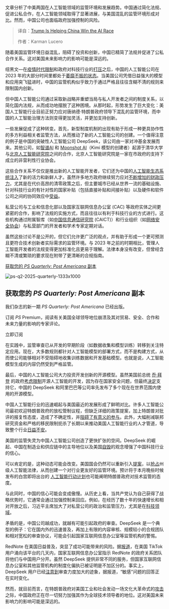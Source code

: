 
<!--
title: 特朗普正在帮助中国赢得AI竞赛
cover: https://webapi.project-syndicate.org/library/1129fb1ec43d20a2a1bdee918c5f47c1.2-1-super.1.jpg
summary: 文章分析了中美两国在人工智能领域的监管环境和发展趋势。中国通过简化法规、促进公私合作，在人工智能领域取得了显著进展，与美国混乱的监管环境形成对比。然而，中国公司也面临政府加强控制的风险。
-->

文章分析了中美两国在人工智能领域的监管环境和发展趋势。中国通过简化法规、促进公私合作，在人工智能领域取得了显著进展，与美国混乱的监管环境形成对比。然而，中国公司也面临政府加强控制的风险。

> 译自：[Trump Is Helping China Win the AI Race](https://www.project-syndicate.org/commentary/trump-administration-chaos-is-jeopardizing-us-ai-leadership-by-karman-lucero-2025-07)
> 
> 作者：Karman Lucero

随着美国监管环境日益混乱，阻碍了投资和创新，中国已精简了法规并促进了公私合作关系。这对美国未来影响力的影响可能是深远的。

纽黑文—在[疫情时代限制](https://carnegieendowment.org/posts/2022/12/chinas-zero-covid-policy-is-a-double-edged-sword)和政府对科技行业的[打压](https://digichina.stanford.edu/work/is-chinas-tech-crackdown-or-rectification-over/)之后，中国的人工智能公司在 2023 年的大部分时间里都处于[萎靡不振的状态](https://www.newyorker.com/magazine/2023/10/30/chinas-age-of-malaise)。当美国公司凭借日益强大的模型和应用突飞猛进时，中国的监管机构似乎致力于通过严格且往往含糊不清的规则来限制国内创新。

但中国人工智能公司通过采取新战略并重塑当局与私人开发者之间的制度关系，以简化国内法规，从而成功地摆脱了这种困境。从那时起，形势发生了巨大变化：美国人工智能行业目前正努力应对唐纳德·特朗普政府领导下混乱的监管环境，而中国的人工智能治理方法则变得更加灵活，并更加支持创新。

一些发展促成了这种转变。首先，新型制度机制的出现有助于形成一种更具协作性的多方利益相关者监管方法，从而推动了新的人工智能公司的创建。一个值得注意的例子是中国的突破性人工智能公司 DeepSeek，该公司由一家对冲基金发展而来。其他公司，如[智谱AI](https://www.zhipuai.cn/) 和 [Moonshot AI](https://www.moonshot.cn/)（Kimi 模型的创建者）起源于清华大学与[北京人工智能研究院](https://www.baai.ac.cn/en/)之间的合作，北京人工智能研究院是一家在市政府的支持下成立的非营利性行业协会。

这些合作关系不仅仅是推出新的人工智能开发者，它们还为中国的[人工智能生态系统注入](https://datainnovation.org/2024/12/zhipu-ai-chinas-generative-trailblazer-grappling-with-rising-competition/)了新的活力和新鲜人才。虽然许多地方政府继续努力应对[不断增加的财政压力](https://newsletter.npcobserver.com/p/translation-finance-ministers-explanation)，尤其是在代价高昂的清零政策之后，但主要城市已经从世界一流的基础设施、针对科技行业的有针对性的国家补贴（包括直接补贴和间接补贴）以及硬件和软件公司之间的协同效应中[受益](https://www.high-capacity.com/p/chinas-overlapping-tech-industrial)。

私营公司与工业和信息化部以及国家互联网信息办公室 (CAC) 等政府实体之间更紧密的合作，影响了法规的实施方式，而且往往以有利于科技行业的方式进行。这些机构通过附属智库（如[中国信息通信研究院](https://gma.caict.ac.cn/en/plat/cttl-t/caict-and-sunnyoptical-establish-the-joint-lab-for-xr-evaluation) (CAICT)）和行业组织（如[网络安全协会](https://www.cybersac.cn/Index)）与私营部门的开发者和学术专家定期对话。

虽然这些讨论不是公开的，但它们允许更广泛的观点，并有助于形成一个更可预测且更符合技术创新者实际需求的监管环境。与 2023 年之前的时期相比，管理人工智能开发者的法规变得更加标准化且更易于理解。法律本身没有改变，但曾经含糊不清或繁琐的要求现在附带了更清晰的合规指南。

[获取您的 *PS Quarterly: Post Americana* 副本](https://www.project-syndicate.org/order/subscription?route=commentary&url=trump-administration-chaos-is-jeopardizing-us-ai-leadership-by-karman-lucero-2025-07&trigger=ArticlePromo&redirect=%2Fcommentary%2Ftrump-administration-chaos-is-jeopardizing-us-ai-leadership-by-karman-lucero-2025-07)

![ps-q2-2025-quarterly-1333x1000](https://webapi.project-syndicate.org/library/67943e926b9ad878994863fc8e0b6811.16-9-medium.1.jpg)

## 获取您的 *PS Quarterly: Post Americana* 副本

我们杂志的新一期 *PS Quarterly: Post Americana* 已经出版。

订阅 *PS* Premium，阅读有关美国全球领导地位崩溃及其对贸易、安全、合作和未来力量的影响的专家评论。

立即订阅

在实践中，监管审查已从开发的早期阶段（如数据收集和模型训练）转移到关注特定应用。现在，大多数规则都针对人工智能模型的部署方式，而不是构建方式，从而使公司能够相对不受阻碍地收集训练数据和开发基础模型。也就是说，人工智能模型生成的内容仍然受到严格监管。

最后，中国的人工智能公司大力投资开发创新的开源模型。虽然美国前总统 [乔·拜登](https://www.project-syndicate.org/columnist/joseph-biden-jr) 的政府[考虑限制](https://apnews.com/article/ai-executive-order-biden-opensource-models-1c42092e55729d731d246440094f7fed)开源人工智能的开发，因为存在国家安全问题，但最终[决定](https://www.ntia.gov/programs-and-initiatives/artificial-intelligence/open-model-weights-report)支持它，中国的 DeepSeek 和阿里巴巴等公司率先发布了多个现在在世界范围内使用的开源模型。

中国人工智能行业的迅速崛起与美国最近的发展形成了鲜明对比。许多人工智能公司最初欢迎特朗普政府的放松管制议程，但缺乏详细的政策提案，加上特朗普对批评的报复性态度，造成了不确定性，并[阻碍了有意义的参与](https://www.theinformation.com/articles/electric-fear-trumps-wrath-kept-industry-lobbying-save-ai-data-center-subsidies-now)。此外，大幅削减联邦研究资金和严格的移民限制扼杀了长期以来推动美国人工智能行业的人才管道，导致整个行业[日益不安](https://www.project-syndicate.org/commentary/why-china-may-win-the-ai-race-by-qiyuan-xu-and-yaqiang-wang-2025-05)。

美国的监管失灵为中国人工智能公司创造了更快扩张的空间。DeepSeek 的崛起、中国在制造业和供应链中的主导地位以及美国[自毁](https://www.project-syndicate.org/commentary/trump-war-on-elite-universities-result-of-class-resentment-by-ian-buruma-2025-06)的观念增强了中国科技行业的信心。

可以肯定的是，这种动态可能会改变。美国国会仍然可以重新引入[提案](https://www.project-syndicate.org/commentary/us-trump-administration-tries-bullying-its-way-to-ai-dominance-by-brian-j-chen-2025-06)，以[抢占](https://techcrunch.com/2025/06/27/congress-might-block-state-ai-laws-for-a-decade-heres-what-it-means/)州级人工智能法律，从而创建一个对行业更友好的监管环境。预计将于本月晚些时候发布的白宫即将出台的 [人工智能行动计划](https://www.reuters.com/legal/government/trump-plans-executive-orders-power-ai-growth-race-with-china-2025-06-27/)也可能阐明特朗普政府对技术监管的态度。

与此同时，中国的信心可能会变成傲慢。从历史上看，当共产党认为自己获得了战略优势时，它通常会通过加强控制来回应。例如，在经历了数十年的快速增长和相对开放之后，习近平主席加大了对私营公司的政治和监管压力，尤其是在[科技领域](https://thechinaproject.com/big-tech-crackdown-timeline/)。

矛盾的是，中国公司越成功，就越有可能引起政府的审查。DeepSeek 是一个典型的例子：它在国内外的迅速普及，再加上有限的内容审核、规模较小的合规团队和相对宽松的审查协议，可能会引起国家互联网信息办公室等监管机构的警惕。

RedNote 在美国日益普及，突显了成功可能带来的风险。据[报道](https://www.theinformation.com/articles/tiktok-users-move-to-chinese-app-rednote-alarms-beijings-censors?rc=vndk37)，在美国 TikTok 用户涌向该平台的几天内，国家互联网信息办公室指示 RedNote 的政府关系团队将他们与中国用户分开。虽然 DeepSeek 提供非常不同的服务，但国家互联网信息办公室和其他监管机构的制度化偏执已被证明是不加区分的。事实上，DeepSeek 用户已经[注意到](https://www.reddit.com/r/OpenAI/comments/1ic3kl6/deepseek_censorship_1984_rectifying_in_real_time/)审查力度加大的迹象，据报道，“敏感”问题的回答正在实时变化。

然而，就目前而言，在特朗普政府对美国工业和社会发动一场文化大革命式的[攻击](https://www.project-syndicate.org/commentary/donald-trump-mao-zedong-cultural-revolution-parallels-by-orville-schell-2025-02)之际，中国政府正在尽一切努力加强其作为全球技术领导者的地位。这对美国未来影响力的影响可能是深远的。
